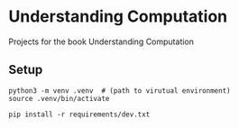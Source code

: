 # Understanding Computation

Projects for the book Understanding Computation

## Setup

```
python3 -m venv .venv  # (path to virutual environment)
source .venv/bin/activate

pip install -r requirements/dev.txt
```
